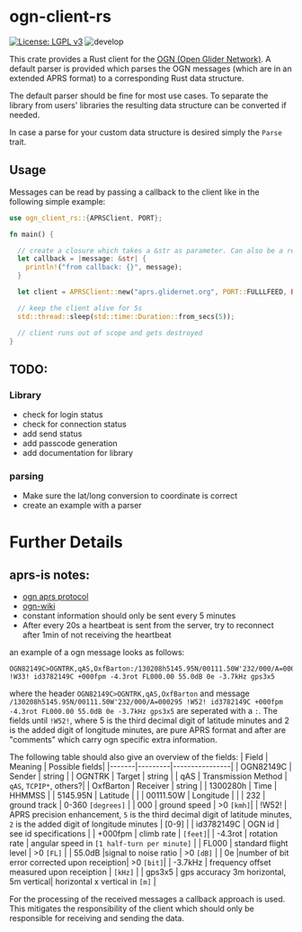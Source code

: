# ogn-client-rs
[![License: LGPL v3](https://img.shields.io/badge/License-LGPL%20v3-blue.svg)](https://www.gnu.org/licenses/lgpl-3.0) ![develop](https://github.com/BeatScherrer/ogn-client-rs/actions/workflows/rust.yml/badge.svg?branch=develop)

This crate provides a Rust client for the [OGN (Open Glider Network)](http://wiki.glidernet.org/). A default parser is provided which parses the OGN messages (which are in an extended APRS format) to a corresponding Rust data structure.

The default parser should be fine for most use cases. To separate the library from users' libraries the resulting data structure can be converted if needed.

In case a parse for your custom data structure is desired simply the `Parse` trait.

## Usage
Messages can be read by passing a callback to the client like in the following simple example:
```rust
use ogn_client_rs::{APRSClient, PORT};

fn main() {

  // create a closure which takes a &str as parameter. Can also be a regular function.
  let callback = |message: &str| {
    println!("from callback: {}", message);
  }

  let client = APRSClient::new("aprs.glidernet.org", PORT::FULLLFEED, Box::new(callback));

  // keep the client alive for 5s
  std::thread::sleep(std::time::Duration::from_secs(5));

  // client runs out of scope and gets destroyed
}
```



## TODO:
### Library
- check for login status
- check for connection status
- add send status
- add passcode generation
- add documentation for library

### parsing
- Make sure the lat/long conversion to coordinate is correct
- create an example with a parser

# Further Details
## aprs-is notes:
- [ogn aprs protocol](http://wiki.glidernet.org/wiki:ogn-flavoured-aprs)
- [ogn-wiki](http://wiki.glidernet.org/aprs-interaction-examples)
- constant information should only be sent every 5 minutes
- After every 20s a heartbeat is sent from the server, try to reconnect
after 1min of not receiving the heartbeat

an example of a ogn message looks as follows:
```
OGN82149C>OGNTRK,qAS,OxfBarton:/130208h5145.95N/00111.50W'232/000/A=000295 !W33! id3782149C +000fpm -4.3rot FL000.00 55.0dB 0e -3.7kHz gps3x5
```

where the header `OGN82149C>OGNTRK,qAS,OxfBarton` and message `/130208h5145.95N/00111.50W'232/000/A=000295 !W52! id3782149C +000fpm -4.3rot FL000.00 55.0dB 0e -3.7kHz gps3x5`
are seperated with a `:`. The fields until `!W52!`, where 5 is the third decimal digit of latitude minutes and 2 is the added digit of longitude minutes, are pure APRS format and after are "comments" which carry ogn specific extra information.

The following table should also give an overview of the fields:
| Field | Meaning | Possible fields|
|-------|---------|----------------|
| OGN82149C | Sender | string |
| OGNTRK | Target | string |
| qAS | Transmission Method | `qAS`, `TCPIP*`, others?|
| OxfBarton | Receiver | string |
| 1300280h | Time | HHMMSS |
| 5145.95N | Latitude |  |
| 00111.50W | Longitude |  |
| 232 | ground track | 0-360 `[degrees]` |
| 000 | ground speed | >0 `[kmh]`|
| !W52! | APRS precision enhancement, `5` is the third decimal digit of latitude minutes, `2` is the added digit of longitude minutes | [0-9] |
| id3782149C | OGN id | see id specifications |
| +000fpm | climb rate | `[feet]`|
| -4.3rot | rotation rate | angular speed in `[1 half-turn per minute]` |
| FL000 | standard flight level | >0 `[FL]` |
| 55.0dB |signal to noise ratio | >0 `[dB]` |
| 0e |number of bit error corrected upon receiption| >0 `[bit]`|
| -3.7kHz | frequency offset measured upon receiption | `[kHz]` |
| gps3x5 | gps accuracy 3m horizontal, 5m vertical| horizontal x vertical in `[m]` |


For the processing of the received messages a callback approach is used. This mitigates the responsibility of the
client which should only be responsible for receiving and sending the data.
